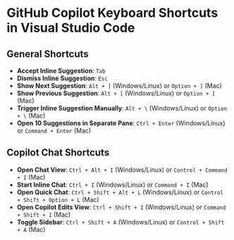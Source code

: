 # GitHub Copilot Keyboard Shortcuts in Visual Studio Code

## General Shortcuts

- **Accept Inline Suggestion**: `Tab`
- **Dismiss Inline Suggestion**: `Esc`
- **Show Next Suggestion**: `Alt + ]` (Windows/Linux) or `Option + ]` (Mac)
- **Show Previous Suggestion**: `Alt + [` (Windows/Linux) or `Option + [` (Mac)
- **Trigger Inline Suggestion Manually**: `Alt + \` (Windows/Linux) or `Option + \` (Mac)
- **Open 10 Suggestions in Separate Pane**: `Ctrl + Enter` (Windows/Linux) or `Command + Enter` (Mac)

## Copilot Chat Shortcuts

- **Open Chat View**: `Ctrl + Alt + I` (Windows/Linux) or `Control + Command + I` (Mac)
- **Start Inline Chat**: `Ctrl + I` (Windows/Linux) or `Command + I` (Mac)
- **Open Quick Chat**: `Ctrl + Shift + Alt + L` (Windows/Linux) or `Control + Shift + Option + L` (Mac)
- **Open Copilot Edits View**: `Ctrl + Shift + I` (Windows/Linux) or `Command + Shift + I` (Mac)
- **Toggle Sidebar**: `Ctrl + Shift + A` (Windows/Linux) or `Control + Shift + A` (Mac)
